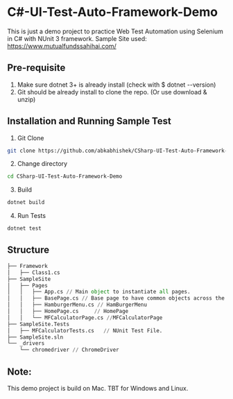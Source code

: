 # C#-UI-Test-Auto-Framework-Demo

This is just a demo project to practice Web Test Automation using Selenium in C# with NUnit 3 framework. Sample Site used: https://www.mutualfundssahihai.com/

## Pre-requisite

1. Make sure dotnet 3+ is already install (check with $ dotnet --version)
2. Git should be already install to clone the repo. (Or use download & unzip)

## Installation and Running Sample Test

1. Git Clone 
```bash
git clone https://github.com/abkabhishek/CSharp-UI-Test-Auto-Framework-Demo.git
```

2. Change directory
```bash
cd CSharp-UI-Test-Auto-Framework-Demo
```

3. Build
```bash
dotnet build
```

4. Run Tests
```bash
dotnet test
```

## Structure

```python
├── Framework
│   ├── Class1.cs
├── SampleSite
│   ├── Pages
│   │   ├── App.cs // Main object to instantiate all pages.
│   │   ├── BasePage.cs // Base page to have common objects across the pages(menu)
│   │   ├── HamburgerMenu.cs // HamBurgerMenu
│   │   ├── HomePage.cs     // HomePage
│   │   └── MFCalculatorPage.cs //MFCalculatorPage
├── SampleSite.Tests
│   ├── MFCalculatorTests.cs   // NUnit Test File.
├── SampleSite.sln
└── _drivers
    └── chromedriver // ChromeDriver

```

## Note:
This demo project is build on Mac. TBT for Windows and Linux.
